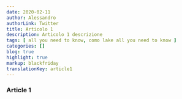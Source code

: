 ```yaml
---
date: 2020-02-11
author: Alessandro
authorLink: Twitter
title: Articolo 1
description: Articolo 1 descrizione
tags: [ all you need to know, como lake all you need to know ]
categories: []
blog: true
highlight: true
markup: blackfriday
translationKey: article1
---
```


### **Article 1**
